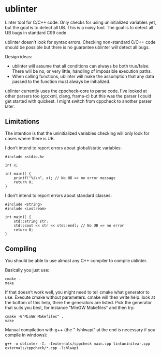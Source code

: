 ublinter
========

Linter tool for C/C++ code. Only checks for using uninitialized variables yet,
but the goal is to detect all UB. This is a noisy tool. The goal is to detect
all UB bugs in standard C99 code.

ublinter doesn't look for syntax errors. Checking non-standard C/C++ code should
be possible but there is no guarantee ublinter will detect all bugs.

Design ideas:
 * ublinter will assume that all conditions can always be both true/false.
   There will be no, or very little, handling of impossible execution paths.
 * When calling functions, ublinter will make the assumption that any data
   passed to the function must always be initialized.

ublinter currently uses the cppcheck-core to parse code. I've looked at other
parsers too (gccxml, clang, frama-c) but this was the parser I could get started with
quickest. I might switch from cppcheck to another parser later.

Limitations
-----------

The intention is that the uninitialized variables checking will only look for cases where there is UB.

I don't intend to report errors about global/static variables:

    #include <stdio.h>

    int x;

    int main() {
        printf("%i\n", x); // No UB => no error message
        return 0;
    }

I don't intend to report errors about standard classes:

    #include <string>
    #include <iostream>

    int main() {
        std::string str;
        std::cout << str << std::endl; // No UB => no error
        return 0;
    }


Compiling
---------

You should be able to use almost any C++ compiler to compile ublinter.

Basically you just use:

    cmake .
    make

If that doesn't work well, you might need to tell cmake what generator to use. Execute cmake without parameters. cmake will then write help. look at the bottom of this help, there the generators are listed. Pick the generator that suits you best, for instance "MinGW Makefiles" and then try:

    cmake -G"MinGW Makefiles" .
    make

Manual compilation with g++ (the "-lshlwapi" at the end is necessary if you compile in windows):

    g++ -o ublinter -I. -Iexternals/cppcheck main.cpp lintuninitvar.cpp externals/cppcheck/*.cpp -lshlwapi

